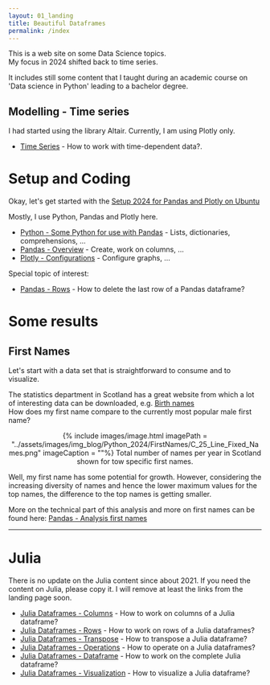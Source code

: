 ```yaml
---
layout: 01_landing
title: Beautiful Dataframes
permalink: /index
---
```



This is a web site on some Data Science topics.<br>
My focus in 2024 shifted back to time series. 

It includes still some content that I taught during an academic course on 'Data science in Python' leading to a bachelor degree.<br>


## Modelling - Time series

I had started using the library Altair. Currently, I am using Plotly only. 

- [Time Series](time_series_overview) - How to work with time-dependent data?.


# Setup and Coding

Okay, let's get started with the [Setup 2024 for Pandas and Plotly on Ubuntu](setup_ubuntu_pandas_plotly)

Mostly, I use Python, Pandas and Plotly here.
- [Python - Some Python for use with Pandas](python_refresher) - Lists, dictionaries, comprehensions, ...
- [Pandas - Overview](pandas_overview) - Create, work on columns, ... 
- [Plotly - Configurations](plotly_configurations) - Configure graphs, ... 

Special topic of interest:
- [Pandas - Rows](pandas_rows24) - How to delete the last row of a Pandas dataframe?


# Some results 

## First Names

Let's start with a data set that is straightforward to consume and to visualize.

The statistics department in Scotland has a great website from which a lot of interesting data can be downloaded, e.g. [Birth names](https://www.nrscotland.gov.uk/statistics-and-data/statistics/statistics-by-theme/vital-events/names/babies-first-names/babies-first-names-2022)
<br>
How does my first name compare to the currently most popular male first name?


<center>
{% include images/image.html imagePath = "../assets/images/img_blog/Python_2024/FirstNames/C_25_Line_Fixed_Names.png" imageCaption =  ""%}
Total number of names per year in Scotland shown for tow specific first names.
</center>

Well, my first name has some potential for growth. However, considering the increasing diversity of names and hence the lower maximum values for the top names, the difference to the top names is getting smaller. 

More on the technical part of this analysis and more on first names can be found here: [Pandas - Analysis  first names](Pandas_Analysis_First_Names)


---

# Julia

There is no update on the Julia content since about 2021.
If you need the content on Julia, please copy it. I will remove at least the links from the landing page soon. 

- [Julia Dataframes - Columns](julia_columns) - How to work on columns of a Julia dataframe?
- [Julia Dataframes - Rows](julia_rows) - How to work on rows of a Julia dataframes?
- [Julia Dataframes - Transpose](julia_transpose) - How to transpose a Julia dataframe?
- [Julia Dataframes - Operations](julia_df_ops) - How to operate on a Julia dataframes?
- [Julia Dataframes - Dataframe](julia_df) - How to work on the complete Julia dataframe?
- [Julia Dataframes - Visualization](julia_visualization) - How to visualize a Julia dataframe?
    